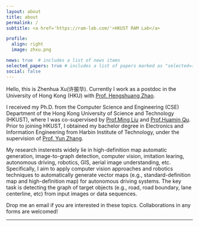 ```yaml
---
layout: about
title: about
permalink: /
subtitle: <a href='https://ram-lab.com/'>HKUST RAM Lab</a>

profile:
  align: right
  image: zhxu.png

news: true  # includes a list of news items
selected_papers: true # includes a list of papers marked as "selected={true}"
social: false
---
```


Hello, this is Zhenhua Xu(许振华). Currently I work as a postdoc in the University of Hong Kong (HKU) with [Prof. Hengshuang Zhao](https://hszhao.github.io/).

I received my Ph.D. from the Computer Science and Engineering (CSE) Department of the Hong Kong University of Science and Technology (HKUST), where I was co-supervised by [Prof.Ming Liu](https://facultyprofiles.ust.hk/profiles.php?profile=ming-liu-eelium) and [Prof.Huamin Qu](http://huamin.org/). Prior to joining HKUST, I obtained my bachelor degree in Electronics and Information Engineering from Harbin Institute of Technology, under the supervision of [Prof. Yun Zhang](https://www.researchgate.net/profile/Yun-Zhang-72).

My research insterests widely lie in high-definition map automatic generation, image-to-graph detection, computer vision, imitation learing, autonomous driving, robotics, GIS, aerial image understanding, etc. Specifically, I aim to apply computer vision approaches and robotics techniques to automatically generate vector maps (e.g., standard-definition map and high-definition map) for autonomous driving systems. The key task is detecting the graph of target objects (e.g., road, road boundary, lane centerline, etc) from input images or data sequences.

Drop me an email if you are interested in these topics. Collaborations in any forms are welcomed!

<!-- **<span style="color:purple"> Now I am looking for postdoc positions on robotics/autonomous driving/GIS/aerial image understanding/computer vision/etc. </span>** -->

<hr>